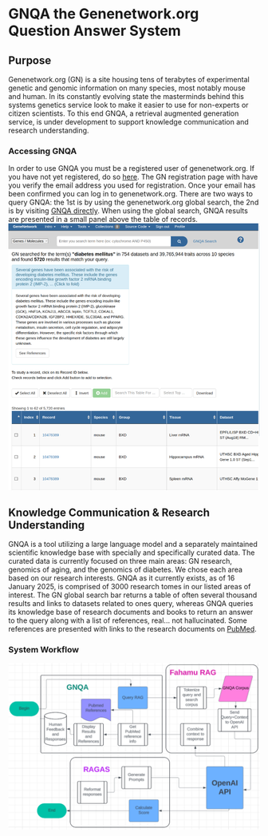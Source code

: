 # GNQA the Genenetwork.org Question Answer System

## Purpose

Genenetwork.org (GN) is a site housing tens of terabytes of experimental genetic and genomic information on many species, most notably mouse and human. In its constantly evolving state the masterminds behind this systems genetics service look to make it easier to use for non-experts or citizen scientists. To this end GNQA, a retrieval augmented generation service, is under development to support knowledge communication and research understanding.

### Accessing GNQA
In order to use GNQA you must be a registered user of genenetwork.org. If you have not yet registered, do so [here](https://genenetwork.org/oauth2/user/register).
The GN registration page with have you verify the email address you used for registration. Once your email has been confirmed you can log in to genenetwork.org.
There are two ways to query GNQA: the 1st is by using the genenetwork.org global search, the 2nd is by visiting [GNQA directly](https://genenetwork.org/gnqna).
When using the global search, GNQA results are presented in a small panel above the table of records.
![GNQA integrated int GN](https://raw.githubusercontent.com/genenetwork/gn-docs/master/general/brand/gnqa/imgs/integration.svg)


## Knowledge Communication & Research Understanding

GNQA is a tool utilizing a large language model and a separately maintained scientific knowledge base with specially and specifically curated data. The curated data is currently focused on three main areas: GN research, genomics of aging, and the genomics of diabetes. We chose each area based on our research interests. GNQA as it currently exists, as of 16 January 2025, is comprised of 3000 research tomes in our listed areas of interest. The GN global search bar returns a table of often several thousand results and links to datasets related to ones query, whereas GNQA queries its knowledge base of research documents and books to return an answer to the query along with a list of references, real... not hallucinated. Some references are presented with links to the research documents on [PubMed](https://www.ncbi.nlm.nih.gov/pubmed "The destination for science research").

### System Workflow
![GNQA workflow](https://raw.githubusercontent.com/genenetwork/gn-docs/master/general/brand/gnqa/imgs/workflow.svg)
